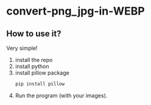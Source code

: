 ﻿# convert-png_jpg-in-WEBP

## How to use it?
Very simple! 
1. install the repo
2. install python
3. install pillow package
   ```py
   pip install pillow
   ```
4. Run the program (with your images). 
